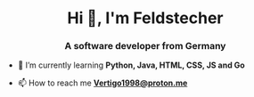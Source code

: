 <h1 align="center">Hi 👋, I'm Feldstecher</h1>
<h3 align="center">A software developer from Germany</h3>

- 🌱 I’m currently learning **Python, Java, HTML, CSS, JS and Go**

- 📫 How to reach me **Vertigo1998@proton.me**
